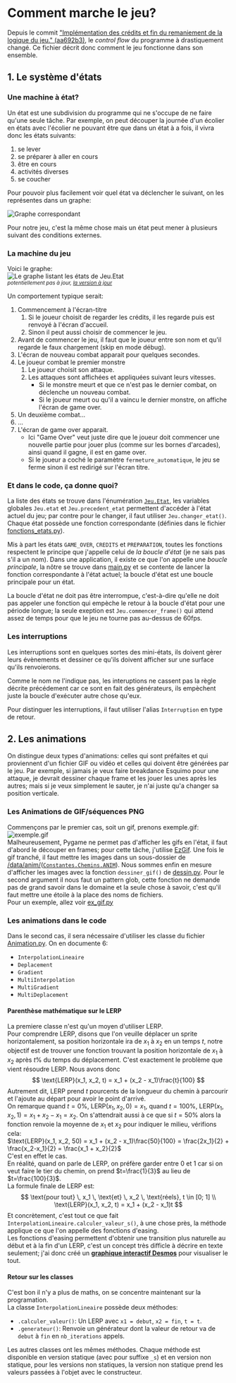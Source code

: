 # Comment marche le jeu?

Depuis le commit ["Implémentation des crédits et fin du remaniement de la logique du jeu." (aa692b3)](https://github.com/Lecodeurenretard/Trophee-NSI/commit/aa692b3e8b5f55c6ee741e53cb5120b431b88c55), le _control flow_ du programme à drastiquement changé. Ce fichier décrit donc comment le jeu fonctionne dans son ensemble.

## 1. Le système d'états
### Une machine à état?
Un état est une subdivision du programme qui ne s'occupe de ne faire qu'une seule tâche. Par exemple, on peut découper la journée d'un écolier en états avec l'écolier ne pouvant être que dans un état à a fois, il vivra donc les états suivants:
1. se lever
2. se préparer à aller en cours
3. être en cours
4. activités diverses
5. se coucher

Pour pouvoir plus facilement voir quel état va déclencher le suivant, on les représentes dans un graphe:
<!--Lien pour le modifier: http://graphonline.top/fr/?graph=LWzxFmwOqxFHmRQC -->
![Graphe correspondant](graphe_écolier.png)

Pour notre jeu, c'est la même chose mais un état peut mener à plusieurs suivant des conditions externes.

### La machine du jeu
Voici le graphe:  
![Le graphe listant les états de `Jeu.Etat`](graphe_etat.svg)  
_<sub>potentiellement pas à jour, [la version à jour](http://graphonline.top/fr/?graph=OMlRPwRCzhQxYjcl)</sub>_

Un comportement typique serait:
1. Commencement à l'écran-titre
	1. Si le joueur choisit de regarder les crédits, il les regarde puis est renvoyé à l'écran d'accueil.
	2. Sinon il peut aussi choisir de commencer le jeu.
2. Avant de commencer le jeu, il faut que le joueur entre son nom et qu'il regarde le faux chargement (skip en mode débug).
3. L'écran de nouveau combat apparait pour quelques secondes.
4. Le joueur combat le premier monstre
	1. Le joueur choisit son attaque.
	2. Les attaques sont affichées et appliquées suivant leurs vitesses.
		- Si le monstre meurt et que ce n'est pas le dernier combat, on déclenche un nouveau combat.
		- Si le joueur meurt ou qu'il a vaincu le dernier monstre, on affiche l'écran de game over.
4. Un deuxième combat...
4. ...
5. L'écran de game over apparait.
	- Ici "Game Over" veut juste dire que le joueur doit commencer une nouvelle partie pour jouer plus (comme sur les bornes d'arcades), ainsi quand il gagne, il est en game over.
	- Si le joueur a coché le paramètre `fermeture_automatique`, le jeu se ferme sinon il est redirigé sur l'écran titre.

### Et dans le code, ça donne quoi?
La liste des états se trouve dans l'énumération [`Jeu.Etat`](../sources/Jeu.py), les variables globales `Jeu.etat` et `Jeu.precedent_etat` permettent d'accéder à l'état actuel du jeu; par contre pour le changer, il faut utiliser `Jeu.changer_etat()`.  
Chaque état possède une fonction correspondante (définies dans le fichier [fonctions_etats.py](../sources/fonctions_etats.py)).

Mis à part les états `GAME_OVER`, `CREDITS` et `PREPARATION`, toutes les fonctions respectent le principe que j'appelle celui de _la boucle d'état_ (je ne sais pas s'il a un nom). Dans une application, il existe ce que l'on appelle une _boucle principale_, la nôtre se trouve dans [main.py](../sources/main.py) et se contente de lancer la fonction correspondante à l'état actuel; la boucle d'état est une boucle principale pour un état.

La boucle d'état ne doit pas être interrompue, c'est-à-dire qu'elle ne doit pas appeler une fonction qui empèche le retour à la boucle d'état pour une période longue; la seule exeption est `Jeu.commencer_frame()` qui attend assez de temps pour que le jeu ne tourne pas au-dessus de 60fps.

### Les interruptions
Les interruptions sont en quelques sortes des mini-états, ils doivent gèrer leurs évènements et dessiner ce qu'ils doivent afficher sur une surface qu'ils renvoierons.

Comme le nom ne l'indique pas, les interuptions ne cassent pas la règle décrite précédement car ce sont en fait des générateurs, ils empèchent juste la boucle d'exécuter autre chose qu'eux.

Pour distinguer les interruptions, il faut utiliser l'alias `Interruption` en type de retour.

## 2. Les animations
On distingue deux types d'animations: celles qui sont préfaites et qui proviennent d'un fichier GIF ou vidéo et celles qui doivent être générées par le jeu. Par exemple, si jamais je veux faire breakdance Esquimo pour une attaque, je devrait dessiner chaque frame et les jouer les unes après les autres; mais si je veux simplement le sauter, je n'ai juste qu'a changer sa position verticale.

### Les Animations de GIF/séquences PNG
Commençons par le premier cas, soit un gif, prenons exemple.gif:  
![exemple.gif](../exemples/gif/exemple.gif)  
Malheureusement, Pygame ne permet pas d'afficher les gifs en l'état, il faut d'abord le découper en frames; pour cette tâche, j'utilise [EzGif](https://ezgif.com/split). Une fois le gif tranché, il faut mettre les images dans un sous-dossier de [/data/anim/](../data/anim/)([`Constantes.Chemins.ANIM`](../sources/Constantes/Chemins.py)).
Nous sommes enfin en mesure d'afficher les images avec la fonction `dessiner_gif()` de [dessin.py](../sources/dessin.py). Pour le second argument il nous faut un pattern glob, cette fonction ne demande pas de grand savoir dans le domaine et la seule chose à savoir, c'est qu'il faut mettre une étoile à la place des noms de fichiers.  
Pour un exemple, allez voir [ex_gif.py](../exemples/ex_gif.py)

### Les animations dans le code
Dans le second cas, il sera nécessaire d'utiliser les classe du fichier [Animation.py](../sources/classes_utiles/Animation.py). On en documente 6:
- `InterpolationLineaire`
- `Deplacement`
- `Gradient`
- `MultiInterpolation`
- `MultiGradient`
- `MultiDeplacement`

#### Parenthèse mathématique sur le LERP
La premiere classe n'est qu'un moyen d'utiliser LERP.  
Pour comprendre LERP, disons que l'on veuille déplacer un sprite horizontalement, sa position horizontale ira de $x_1$ à $x_2$ en un temps $t$, notre objectif est de trouver une fonction trouvant la position horizontale de $x_1$ à $x_2$ après $t\%$ du temps du déplacement. C'est exactement le problème que vient résoudre LERP. Nous avons donc
$$
\text{LERP}(x_1, x_2, t) = x_1 + (x_2 - x_1)\frac{t}{100}
$$
Autrement dit, LERP prend $t$ pourcents de la longueur du chemin à parcourir et l'ajoute au départ pour avoir le point d'arrivé.  
On remarque quand $t=0\%$, $\text{LERP}(x_1, x_2, 0) = x_1$, quand $t = 100\%$, $\text{LERP}(x_1, x_2, 1) = x_1 + x_2 - x_1 = x_2$. On s'attendrait aussi à ce que si $t = 50\%$ alors la fonction renvoie la moyenne de $x_1$ et $x_2$ pour indiquer le milieu, vérifions cela:  
$\text{LERP}(x_1, x_2, 50) = x_1 + (x_2 - x_1)\frac{50}{100} = \frac{2x_1}{2} + \frac{x_2-x_1}{2} = \frac{x_1 + x_2}{2}$  
C'est en effet le cas.  
En réalité, quand on parle de LERP, on préfère garder entre 0 et 1 car si on veut faire le tier du chemin, on prend $t=\frac{1}{3}$ au lieu de $t=\frac{100}{3}$.  
La formule finale de LERP est:
$$
\text{pour tout} \, x_1 \, \text{et} \, x_2 \, \text{réels}, t \in [0; 1] \\
\text{LERP}(x_1, x_2, t) = x_1 + (x_2 - x_1)t
$$
Et concrètement, c'est tout ce que fait `InterpolationLineaire.calculer_valeur_s()`,
à une chose près, la méthode applique ce que l'on appelle des fonctions d'easing.  
Les fonctions d'easing permettent d'obtenir une transition plus naturelle au début et à la fin d'un LERP, c'est un concept très difficle à décrire en texte seulement; j'ai donc créé un **[graphique interactif Desmos](https://www.desmos.com/calculator/rrinotdfez)** pour visualiser le tout. <!--Si vous clickez sur le métronôme en haut à gauche, $t$ devrait augmenter et un point défiler entre 0 et 1 sur la droite $y=1$, ce point est contrôlé par $p$ (tout en bas des définitions).-->

#### Retour sur les classes
C'est bon il n'y a plus de maths, on se concentre maintenant sur la programation.  
La classe `InterpolationLineaire` possède deux méthodes:
- `.calculer_valeur()`: Un LERP avec `x1 = debut`, `x2 = fin`, `t = t`.
- `.generateur()`: Renvoie un générateur dont la valeur de retour va de `debut` à `fin` en `nb_iterations` appels.

Les autres classes ont les mêmes méthodes. Chaque méthode est disponible en version statique (avec pour suffixe `_s`) et en version non statique, pour les versions non statiques, la version non statique prend les valeurs passées à l'objet avec le constructeur.